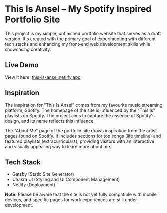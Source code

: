 # This Is Ansel – My Spotify Inspired Portfolio Site

This project is my simple, unfinished portfolio website that serves as a draft version. It's created with the primary goal of experimenting with different tech stacks and enhancing my front-end web development skills while showcasing creativity.

## Live Demo

View it here: [this-is-ansel.netlify.app](https://this-is-ansel.netlify.app/)

## Inspiration

The inspiration for "This Is Ansel" comes from my favourite music streaming platform, Spotify. The homepage of the site is influenced by the "This Is" playlists on Spotify. The project aims to capture the essence of Spotify's design, and its name reflects this influence.

The "About Me" page of the portfolio site draws inspiration from the artist pages found on Spotify. It includes sections for top songs (life timeline) and featured playlists (extracurriculars), providing visitors with an interactive and visually appealing way to learn more about me.

## Tech Stack

- Gatsby (Static Site Generator)
- Chakra UI (Styling and UI Component Management)
- Netlify (Deployment)

**Note:** Please be aware that the site is not yet fully compatible with mobile devices, and specific pages for work experiences are still under development.
